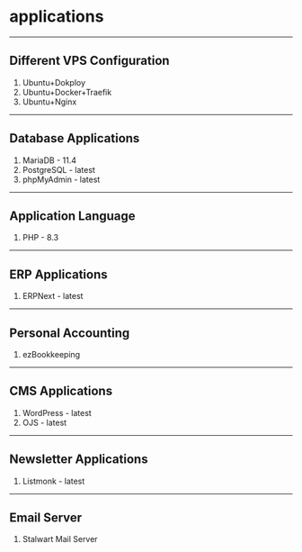 # applications
------------------------------------
## Different VPS Configuration
1. Ubuntu+Dokploy
2. Ubuntu+Docker+Traefik
3. Ubuntu+Nginx
------------------------------------
## Database Applications
1. MariaDB - 11.4
2. PostgreSQL - latest
3. phpMyAdmin - latest
------------------------------------
## Application Language
1. PHP - 8.3
------------------------------------
## ERP Applications
1. ERPNext - latest
------------------------------------
## Personal Accounting
1. ezBookkeeping
------------------------------------
## CMS Applications
1. WordPress - latest
2. OJS - latest
------------------------------------
## Newsletter Applications
1. Listmonk - latest
------------------------------------
## Email Server
1. Stalwart Mail Server
